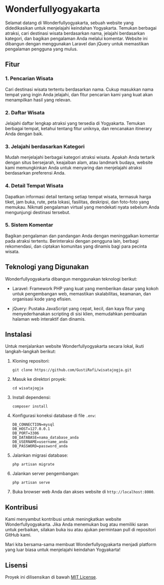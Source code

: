 # Wonderfullyogyakarta

Selamat datang di Wonderfullyogyakarta, sebuah website yang didedikasikan untuk menjelajahi keindahan Yogyakarta. Temukan berbagai atraksi, cari destinasi wisata berdasarkan nama, jelajahi berdasarkan kategori, dan bagikan pengalaman Anda melalui komentar. Website ini dibangun dengan menggunakan Laravel dan jQuery untuk memastikan pengalaman pengguna yang mulus.

## Fitur

### 1. Pencarian Wisata

Cari destinasi wisata tertentu berdasarkan nama. Cukup masukkan nama tempat yang ingin Anda jelajahi, dan fitur pencarian kami yang kuat akan menampilkan hasil yang relevan.

### 2. Daftar Wisata

Jelajahi daftar lengkap atraksi yang tersedia di Yogyakarta. Temukan berbagai tempat, ketahui tentang fitur uniknya, dan rencanakan itinerary Anda dengan baik.

### 3. Jelajahi berdasarkan Kategori

Mudah menjelajahi berbagai kategori atraksi wisata. Apakah Anda tertarik dengan situs bersejarah, keajaiban alam, atau landmark budaya, website kami memungkinkan Anda untuk menyaring dan menjelajahi atraksi berdasarkan preferensi Anda.

### 4. Detail Tempat Wisata

Dapatkan informasi detail tentang setiap tempat wisata, termasuk harga tiket, jam buka, rute, peta lokasi, fasilitas, deskripsi, dan foto-foto yang memukau. Nikmati pengalaman virtual yang mendekati nyata sebelum Anda mengunjungi destinasi tersebut.

### 5. Sistem Komentar

Bagikan pengalaman dan pandangan Anda dengan meninggalkan komentar pada atraksi tertentu. Berinteraksi dengan pengguna lain, berbagi rekomendasi, dan ciptakan komunitas yang dinamis bagi para pecinta wisata.

## Teknologi yang Digunakan

Wonderfullyogyakarta dibangun menggunakan teknologi berikut:

- Laravel: Framework PHP yang kuat yang memberikan dasar yang kokoh untuk pengembangan web, memastikan skalabilitas, keamanan, dan organisasi kode yang efisien.

- jQuery: Pustaka JavaScript yang cepat, kecil, dan kaya fitur yang menyederhanakan scripting di sisi klien, memudahkan pembuatan halaman web interaktif dan dinamis.

## Instalasi

Untuk menjalankan website Wonderfullyogyakarta secara lokal, ikuti langkah-langkah berikut:

1. Kloning repositori:

   ```
   git clone https://github.com/GustiRafi/wisatajogja.git
   ```

2. Masuk ke direktori proyek:

   ```
   cd wisatajogja
   ```

3. Install dependensi:

   ```
   composer install
   ```

4. Konfigurasi koneksi database di file `.env`:

   ```
   DB_CONNECTION=mysql
   DB_HOST=127.0.0.1
   DB_PORT=3306
   DB_DATABASE=nama_database_anda
   DB_USERNAME=username_anda
   DB_PASSWORD=password_anda
   ```

5. Jalankan migrasi database:

   ```
   php artisan migrate
   ```

6. Jalankan server pengembangan:

   ```
   php artisan serve
   ```

7. Buka browser web Anda dan
  akses website di `http://localhost:8000`.

## Kontribusi

Kami menyambut kontribusi untuk meningkatkan website Wonderfullyogyakarta. Jika Anda menemukan bug atau memiliki saran untuk perbaikan, silakan buka isu atau ajukan permintaan pull di repositori GitHub kami.

Mari kita bersama-sama membuat Wonderfullyogyakarta menjadi platform yang luar biasa untuk menjelajahi keindahan Yogyakarta!

## Lisensi

Proyek ini dilisensikan di bawah [MIT License](LICENSE).

